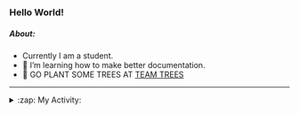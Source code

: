 ### Hello World!

##### About:
- Currently I am a student.
- 🌱 I’m learning how to make better documentation.
- 🌱 GO PLANT SOME TREES AT [TEAM TREES](https://teamtrees.org/)

---
<details>
  <summary>:zap: My Activity:</summary>
  
<!--START_SECTION:waka-->
![Code Time](http://img.shields.io/badge/Code%20Time-1%2C123%20hrs%2025%20mins-blue)

**I'm a Night 🦉** 

```text
🌞 Morning                1051 commits        ██░░░░░░░░░░░░░░░░░░░░░░░   08.01 % 
🌆 Daytime                4939 commits        █████████░░░░░░░░░░░░░░░░   37.66 % 
🌃 Evening                3778 commits        ███████░░░░░░░░░░░░░░░░░░   28.80 % 
🌙 Night                  3348 commits        ██████░░░░░░░░░░░░░░░░░░░   25.53 % 
```
📅 **I'm Most Productive on Wednesday** 

```text
Monday                   2088 commits        ████░░░░░░░░░░░░░░░░░░░░░   15.92 % 
Tuesday                  1603 commits        ███░░░░░░░░░░░░░░░░░░░░░░   12.22 % 
Wednesday                3075 commits        ██████░░░░░░░░░░░░░░░░░░░   23.44 % 
Thursday                 1489 commits        ███░░░░░░░░░░░░░░░░░░░░░░   11.35 % 
Friday                   1251 commits        ██░░░░░░░░░░░░░░░░░░░░░░░   09.54 % 
Saturday                 1212 commits        ██░░░░░░░░░░░░░░░░░░░░░░░   09.24 % 
Sunday                   2398 commits        █████░░░░░░░░░░░░░░░░░░░░   18.28 % 
```


📊 **This Week I Spent My Time On** 

```text
🔥 Editors: 
VS Code                  1 hr 52 mins        █████████████████████████   100.00 % 

🐱‍💻 Projects: 
praise                   1 hr 21 mins        ██████████████████░░░░░░░   72.48 % 
discord-bot              30 mins             ███████░░░░░░░░░░░░░░░░░░   26.86 % 
CSF22                    0 secs              ░░░░░░░░░░░░░░░░░░░░░░░░░   00.66 % 
```


 Last Updated on 20/05/2023 00:12:54 UTC
<!--END_SECTION:waka-->
</details>
